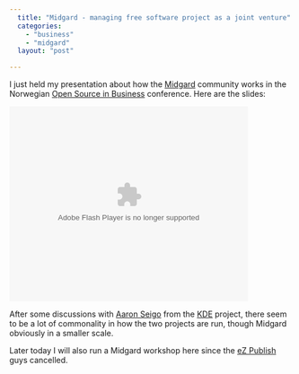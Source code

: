 ```yaml
---
  title: "Midgard - managing free software project as a joint venture"
  categories: 
    - "business"
    - "midgard"
  layout: "post"

---
```

I just held my presentation about how the [Midgard][1] community works in the Norwegian [Open Source in Business][2] conference. Here are the slides:

<object type="application/x-shockwave-flash" data="https://s3.amazonaws.com:443/slideshare/ssplayer.swf?id=33951&doc=midgard-free-software-content-management-as-a-joint-venture-19888" width="425" height="348"><param name="movie" value="https://s3.amazonaws.com:443/slideshare/ssplayer.swf?id=33951&doc=midgard-free-software-content-management-as-a-joint-venture-19888" /></object>

After some discussions with [Aaron Seigo][3] from the [KDE][4] project, there seem to be a lot of commonality in how the two projects are run, though Midgard obviously in a smaller scale.

Later today I will also run a Midgard workshop here since the [eZ Publish][4] guys cancelled.

[1]: http://www.midgard-project.org/
[2]: http://dataforeningen.no/?module=Articles;action=ArticleFolder.publicOpenFolder;ID=1798
[3]: http://aseigo.blogspot.com/
[4]: http://ez.no/